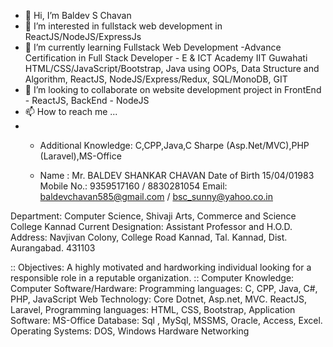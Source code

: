 - 👋 Hi, I’m Baldev S Chavan
- 👀 I’m interested in fullstack web development in ReactJS/NodeJS/ExpressJs
- 🌱 I’m currently learning Fullstack Web Development -Advance Certification in Full Stack Developer - E & ICT Academy IIT Guwahati
    HTML/CSS/JavaScript/Bootstrap, Java using OOPs, Data Structure  and Algorithm, ReactJS, NodeJS/Express/Redux, SQL/MonoDB, GIT
- 💞️ I’m looking to collaborate on website development project in FrontEnd - ReactJS, BackEnd - NodeJS
- 📫 How to reach me ...
- + Additional Knowledge: C,CPP,Java,C Sharpe (Asp.Net/MVC),PHP (Laravel),MS-Office
 
  + Name :	Mr. BALDEV SHANKAR CHAVAN
Date of Birth	15/04/01983
Mobile No.:	9359517160 / 8830281054
Email:	baldevchavan585@gmail.com / bsc_sunny@yahoo.co.in 

Department:	Computer Science, Shivaji Arts, Commerce and Science College Kannad
Current Designation:	Assistant Professor and H.O.D.
Address:	Navjivan Colony, College Road Kannad, Tal. Kannad, Dist. Aurangabad. 431103

:: Objectives:  A highly motivated and hardworking individual looking for a responsible role in a reputable organization.
:: Computer Knowledge:
Computer Software/Hardware: 
Programming languages:	C, CPP, Java,  C#, PHP, JavaScript
Web Technology:	Core Dotnet, Asp.net, MVC. ReactJS, Laravel, 
Programming languages:	HTML, CSS, Bootstrap,
Application Software:	MS-Office
Database:	Sql , MySql, MSSMS, Oracle,  Access, Excel.
Operating Systems:	DOS, Windows
Hardware Networking	

<!---
baldevschavan/baldevschavan is a ✨ special ✨ repository because its `README.md` (this file) appears on your GitHub profile.
You can click the Preview link to take a look at your changes.
--->

